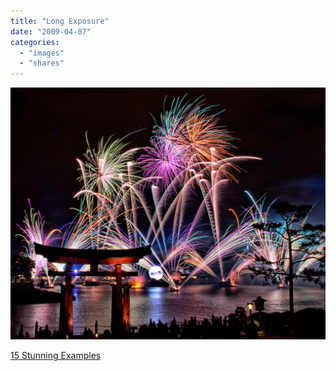 ```yaml
---
title: "Long Exposure"
date: "2009-04-07"
categories: 
  - "images"
  - "shares"
---
```


![](images/4wnP83SaFm07ppsvN4sP0Elpo1_1280.jpg)

[15 Stunning Examples](http://digital-photography-school.com/long-exposure-photography)
